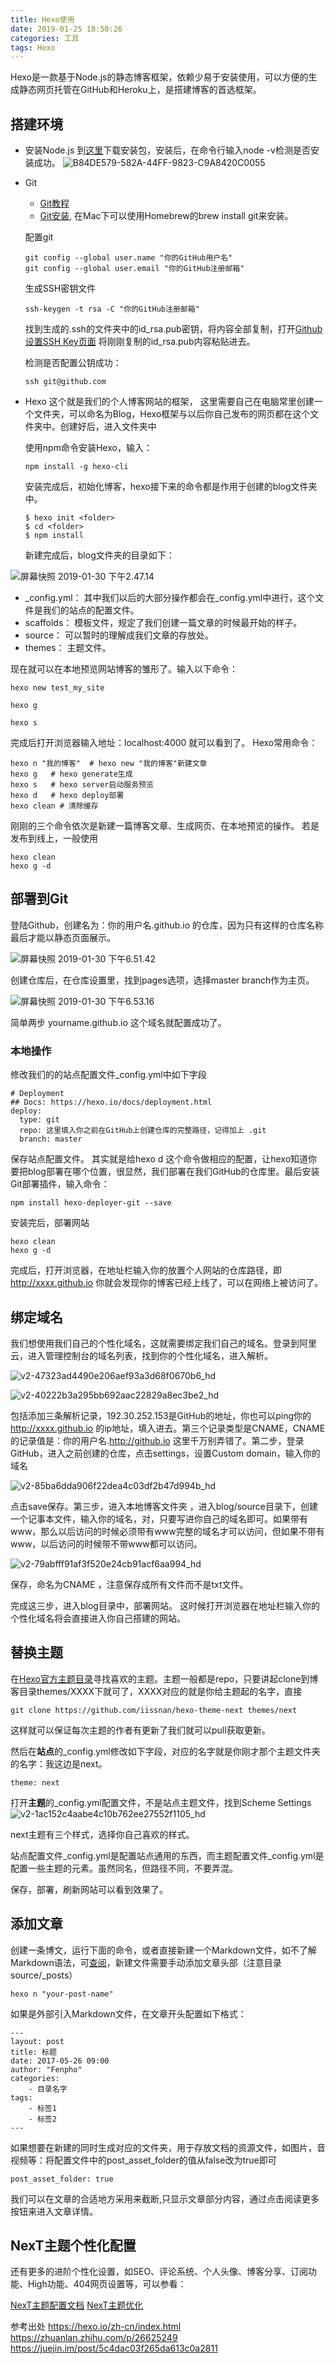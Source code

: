 ```yaml
---
title: Hexo使用
date: 2019-01-25 18:50:26
categories: 工具
tags: Hexo
---
```



Hexo是一款基于Node.js的静态博客框架，依赖少易于安装使用，可以方便的生成静态网页托管在GitHub和Heroku上，是搭建博客的首选框架。

<!--more-->

## 搭建环境

* 安装Node.js
    到[这里](https://nodejs.org/en/)下载安装包，安装后，在命令行输入node -v检测是否安装成功。
    ![B84DE579-582A-44FF-9823-C9A8420C0055](media/B84DE579-582A-44FF-9823-C9A8420C0055.png)
    
* Git
   * [Git教程](https://www.liaoxuefeng.com/wiki/0013739516305929606dd18361248578c67b8067c8c017b000)
   * [Git安装](https://git-scm.com/), 在Mac下可以使用Homebrew的brew install git来安装。
    
    配置git
    
    ```
    git config --global user.name "你的GitHub用户名"
    git config --global user.email "你的GitHub注册邮箱"
    ```
    生成SSH密钥文件
    
    ```
    ssh-keygen -t rsa -C "你的GitHub注册邮箱"
    ```
    找到生成的.ssh的文件夹中的id_rsa.pub密钥，将内容全部复制，打开[Github设置SSH Key页面](https://github.com/settings/keys) 将刚刚复制的id_rsa.pub内容粘贴进去。
    
    检测是否配置公钥成功：

    ```
    ssh git@github.com 
    ```
    
    
* Hexo
    这个就是我们的个人博客网站的框架， 这里需要自己在电脑常里创建一个文件夹，可以命名为Blog，Hexo框架与以后你自己发布的网页都在这个文件夹中。创建好后，进入文件夹中
    
    使用npm命令安装Hexo，输入：
    
    ```
    npm install -g hexo-cli 
    ```
    安装完成后，初始化博客，hexo接下来的命令都是作用于创建的blog文件夹中。
    
    ```
    $ hexo init <folder>
    $ cd <folder>
    $ npm install
    ```
    新建完成后，blog文件夹的目录如下：

![屏幕快照 2019-01-30 下午2.47.14](media/%E5%B1%8F%E5%B9%95%E5%BF%AB%E7%85%A7%202019-01-30%20%E4%B8%8B%E5%8D%882.47.14.png)

* _config.yml： 其中我们以后的大部分操作都会在_config.yml中进行，这个文件是我们的站点的配置文件。
* scaffolds： 模板文件，规定了我们创建一篇文章的时候最开始的样子。
* source： 可以暂时的理解成我们文章的存放处。
* themes： 主题文件。

现在就可以在本地预览网站博客的雏形了。输入以下命令：

```
hexo new test_my_site

hexo g

hexo s
```
完成后打开浏览器输入地址：localhost:4000 就可以看到了。
Hexo常用命令：

```
hexo n "我的博客"  # hexo new "我的博客"新建文章
hexo g   # hexo generate生成
hexo s   # hexo server启动服务预览
hexo d   # hexo deploy部署
hexo clean # 清除缓存
```
刚刚的三个命令依次是新建一篇博客文章、生成网页、在本地预览的操作。
若是发布到线上，一般使用

```
hexo clean
hexo g -d
```


## 部署到Git

登陆Github，创建名为：你的用户名.github.io 的仓库，因为只有这样的仓库名称最后才能以静态页面展示。    

![屏幕快照 2019-01-30 下午6.51.42](media/%E5%B1%8F%E5%B9%95%E5%BF%AB%E7%85%A7%202019-01-30%20%E4%B8%8B%E5%8D%886.51.42.png)

创建仓库后，在仓库设置里，找到pages选项，选择master branch作为主页。

![屏幕快照 2019-01-30 下午6.53.16](media/%E5%B1%8F%E5%B9%95%E5%BF%AB%E7%85%A7%202019-01-30%20%E4%B8%8B%E5%8D%886.53.16.png)

简单两步 yourname.github.io 这个域名就配置成功了。

### 本地操作
修改我们的的站点配置文件_config.yml中如下字段

```
# Deployment
## Docs: https://hexo.io/docs/deployment.html
deploy:
  type: git
  repo: 这里填入你之前在GitHub上创建仓库的完整路径，记得加上 .git
  branch: master
```
保存站点配置文件。
其实就是给hexo d 这个命令做相应的配置，让hexo知道你要把blog部署在哪个位置，很显然，我们部署在我们GitHub的仓库里。最后安装Git部署插件，输入命令：

```
npm install hexo-deployer-git --save
```
安装完后，部署网站

```
hexo clean 
hexo g -d
```
完成后，打开浏览器，在地址栏输入你的放置个人网站的仓库路径，即 http://xxxx.github.io 你就会发现你的博客已经上线了，可以在网络上被访问了。

## 绑定域名
    
我们想使用我们自己的个性化域名，这就需要绑定我们自己的域名。登录到阿里云，进入管理控制台的域名列表，找到你的个性化域名，进入解析。

![v2-47323ad4490e206aef93a3d68f0670b6_hd](media/v2-47323ad4490e206aef93a3d68f0670b6_hd.jpg)

![v2-40222b3a295bb692aac22829a8ec3be2_hd](media/v2-40222b3a295bb692aac22829a8ec3be2_hd.jpg)

包括添加三条解析记录，192.30.252.153是GitHub的地址，你也可以ping你的 http://xxxx.github.io 的ip地址，填入进去。第三个记录类型是CNAME，CNAME的记录值是：你的用户名.http://github.io 这里千万别弄错了。第二步，登录GitHub，进入之前创建的仓库，点击settings，设置Custom domain，输入你的域名

![v2-85ba6dda906f22dea4c03df2b47d994b_hd](media/v2-85ba6dda906f22dea4c03df2b47d994b_hd.jpg)


点击save保存。第三步，进入本地博客文件夹 ，进入blog/source目录下，创建一个记事本文件，输入你的域名，对，只要写进你自己的域名即可。如果带有www，那么以后访问的时候必须带有www完整的域名才可以访问，但如果不带有www，以后访问的时候带不带www都可以访问。

![v2-79abfff91af3f520e24cb91acf6aa994_hd](media/v2-79abfff91af3f520e24cb91acf6aa994_hd.jpg)

保存，命名为CNAME ，注意保存成所有文件而不是txt文件。

完成这三步，进入blog目录中，部署网站。
这时候打开浏览器在地址栏输入你的个性化域名将会直接进入你自己搭建的网站。

## 替换主题

在[Hexo官方主题目录](https://hexo.io/themes/)寻找喜欢的主题。主题一般都是repo，只要讲起clone到博客目录themes/XXXX下就可了，XXXX对应的就是你给主题起的名字，直接

```
git clone https://github.com/iissnan/hexo-theme-next themes/next
```
这样就可以保证每次主题的作者有更新了我们就可以pull获取更新。

然后在**站点**的_config.yml修改如下字段，对应的名字就是你刚才那个主题文件夹的名字：我这边是next。

```
theme: next
```
打开**主题**的_config.yml配置文件，不是站点主题文件，找到Scheme Settings
![v2-1ac152c4aabe4c10b762ee27552f1105_hd](media/v2-1ac152c4aabe4c10b762ee27552f1105_hd.jpg)

next主题有三个样式，选择你自己喜欢的样式。

站点配置文件_config.yml是配置站点通用的东西，而主题配置文件_config.yml是配置一些主题的元素。虽然同名，但路径不同，不要弄混。

保存，部署，刷新网站可以看到效果了。

## 添加文章

创建一条博文，运行下面的命令，或者直接新建一个Markdown文件，如不了解Markdown语法，可[查阅](https://zh.mweb.im/markdown.html)，新建文件需要手动添加文章头部（注意目录source/_posts）

```
hexo n "your-post-name"
```
如果是外部引入Markdown文件，在文章开头配置如下格式：

```
---
layout: post
title: 标题
date: 2017-05-26 09:00
author: "Fenpho"
categories:
    - 目录名字 
tags:
    - 标签1
    - 标签2
---
```
如果想要在新建的同时生成对应的文件夹，用于存放文档的资源文件，如图片，音视频等：将配置文件中的post_asset_folder的值从false改为true即可

```
post_asset_folder: true
```
我们可以在文章的合适地方采用<!--more-->来截断,只显示文章部分内容，通过点击阅读更多按钮来进入文章详情。


## NexT主题个性化配置

还有更多的进阶个性化设置，如SEO、评论系统、个人头像、博客分享、订阅功能、High功能、404网页设置等，可以参看：

[NexT主题配置文档](http://theme-next.iissnan.com/theme-settings.html)
[NexT主题优化](https://segmentfault.com/a/1190000013660164)


参考出处
<https://hexo.io/zh-cn/index.html>
<https://zhuanlan.zhihu.com/p/26625249>
<https://juejin.im/post/5c4dac03f265da613c0a2811>

    

